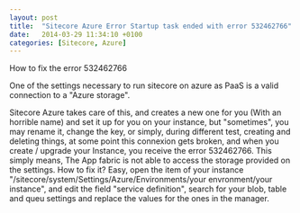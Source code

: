 ```yaml
---
layout: post
title:  "Sitecore Azure Error Startup task ended with error 532462766"
date:   2014-03-29 11:34:10 +0100
categories: [Sitecore, Azure]
---
```

How to fix the error 532462766<!--more-->

One of the settings necessary to run sitecore on azure as PaaS is a valid connection to a "Azure storage".

Sitecore Azure takes care of this, and creates a new one for you (With an horrible name) and set it up for you on your instance, but "sometimes", you may rename it, change the key, or simply, during different test, creating and deleting things, at some point this connexion gets broken, and when you create / upgrade your Instance, you receive the error  532462766. This simply means, The App fabric is not able to  access the storage provided on the settings. How to fix it? Easy, open the item of your instance "/sitecore/system/Settings/Azure/Environments/your envronment/your instance", and edit the field "service definition", search for your blob, table and queu settings and replace the values for the ones in the manager.